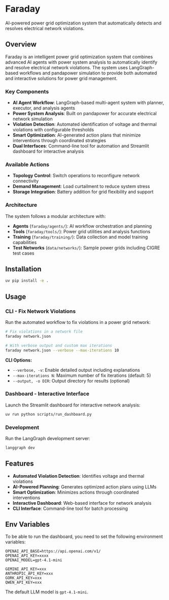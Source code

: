 # Faraday

AI-powered power grid optimization system that automatically detects and resolves electrical network violations.

## Overview

Faraday is an intelligent power grid optimization system that combines advanced AI agents with power system analysis to automatically identify and resolve electrical network violations. The system uses LangGraph-based workflows and pandapower simulation to provide both automated and interactive solutions for power grid management.

### Key Components

- **AI Agent Workflow**: LangGraph-based multi-agent system with planner, executor, and analysis agents
- **Power System Analysis**: Built on pandapower for accurate electrical network simulation
- **Violation Detection**: Automated identification of voltage and thermal violations with configurable thresholds
- **Smart Optimization**: AI-generated action plans that minimize interventions through coordinated strategies
- **Dual Interfaces**: Command-line tool for automation and Streamlit dashboard for interactive analysis

### Available Actions

- **Topology Control**: Switch operations to reconfigure network connectivity
- **Demand Management**: Load curtailment to reduce system stress
- **Storage Integration**: Battery addition for grid flexibility and support

### Architecture

The system follows a modular architecture with:
- **Agents** (`faraday/agents/`): AI workflow orchestration and planning
- **Tools** (`faraday/tools/`): Power grid utilities and analysis functions
- **Training** (`faraday/training/`): Data collection and model training capabilities
- **Test Networks** (`data/networks/`): Sample power grids including CIGRE test cases

## Installation

```bash
uv pip install -e .
```

## Usage

### CLI - Fix Network Violations

Run the automated workflow to fix violations in a power grid network:

```bash
# Fix violations in a network file
faraday network.json

# With verbose output and custom max iterations
faraday network.json --verbose --max-iterations 10
```

**CLI Options:**
- `--verbose, -v`: Enable detailed output including explanations
- `--max-iterations N`: Maximum number of fix iterations (default: 5)
- `--output, -o DIR`: Output directory for results (optional)

### Dashboard - Interactive Interface

Launch the Streamlit dashboard for interactive network analysis:

```bash
uv run python scripts/run_dashboard.py
```

### Development

Run the LangGraph development server:

```bash
langgraph dev
```

## Features

- **Automated Violation Detection**: Identifies voltage and thermal violations
- **AI-Powered Planning**: Generates optimized action plans using LLMs
- **Smart Optimization**: Minimizes actions through coordinated interventions
- **Interactive Dashboard**: Web-based interface for network analysis
- **CLI Interface**: Command-line tool for batch processing

## Env Variables
To be able to run the dashboard, you need to set the following environment variables:

```
OPENAI_API_BASE=https://api.openai.com/v1/
OPENAI_API_KEY=xxxx
OPENAI_MODEL=gpt-4.1-mini

GEMINI_API_KEY=xxx
ANTHROPIC_API_KEY=xxx
GORK_API_KEY=xxx
QWEN_API_KEY=xxx
```

The default LLM model is `gpt-4.1-mini`.

 